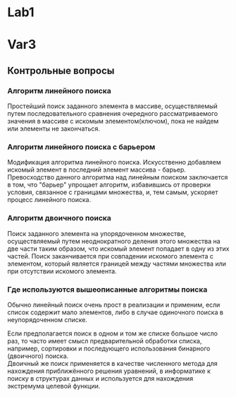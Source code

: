 # Lab1
# Var3

## Контрольные вопросы

### Алгоритм линейного поиска

Простейший поиск заданного элемента в массиве, осуществляемый путем последовательного сравнения очередного рассматриваемого значения в массиве с искомым элементом(ключом), пока не найдем или элементы не закончаться.

### Алгоритм линейного поиска с барьером

Модификация алгоритма линейного поиска. Искусственно добавляем искомый элемент в последний элемент массива - барьер. Превосходство данного алгоритма над линейным поиском заключается в том, что "барьер" упрощает алгоритм, избавившись от проверки условия, связанное с границами множества, и, тем самым, ускоряет процесс линейного поиска.

### Алгоритм двоичного поиска

Поиск заданного элемента на упорядоченном множестве, осуществляемый путем неоднократного деления этого множества на две части таким образом, что искомый элемент попадает в одну из этих частей. Поиск заканчивается при совпадении искомого элемента с элементом, который является границей между частями множества или при отсутствии искомого элемента.

### Где используются вышеописанные алгоритмы поиска

Обычно линейный поиск очень прост в реализации и применим, если список содержит мало элементов, либо в случае одиночного поиска в неупорядоченном списке.

Если предполагается поиск в одном и том же списке большое число раз, то часто имеет смысл предварительной обработки списка, например, сортировки и последующего использования бинарного (двоичного) поиска.  
Двоичный же поиск применяется в качестве численного метода для нахождения приближённого решения уравнений, в информатике к поиску в структурах данных и используется для нахождения экстремума целевой функции.
